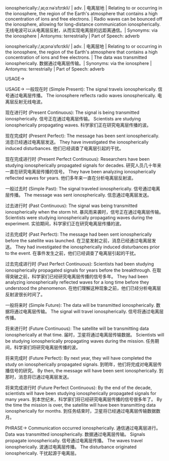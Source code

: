 ionospherically:/ˌaɪˌɑːnəˈsfɪrɪkli/ | adv. | 电离层地 | Relating to or occurring in the ionosphere, the region of the Earth's atmosphere that contains a high concentration of ions and free electrons. | Radio waves can be bounced off the ionosphere, allowing for long-distance communication ionospherically.  无线电波可以从电离层反射，从而实现电离层的远距离通信。| Synonyms: via the ionosphere | Antonyms: terrestrially | Part of Speech: adverb

ionospherically:/ˌaɪˌɒnəˈsfɛrɪkli/ | adv. | 电离层地 | Relating to or occurring in the ionosphere, the region of the Earth's atmosphere that contains a high concentration of ions and free electrons. | The data was transmitted ionospherically. 数据通过电离层传输。| Synonyms: via the ionosphere | Antonyms: terrestrially | Part of Speech: adverb


USAGE->

USAGE->
一般现在时 (Simple Present):
The signal travels ionospherically. 信号通过电离层传播。
The ionosphere reflects radio waves ionospherically. 电离层反射无线电波。

现在进行时 (Present Continuous):
The signal is being transmitted ionospherically. 信号正在通过电离层传输。
Scientists are studying ionospherically propagating waves. 科学家们正在研究电离层传播的波。

现在完成时 (Present Perfect):
The message has been sent ionospherically. 消息已经通过电离层发送。
They have investigated the ionospherically induced disturbances. 他们已经调查了电离层引起的干扰。

现在完成进行时 (Present Perfect Continuous):
Researchers have been studying ionospherically propagated signals for decades.  研究人员几十年来一直在研究电离层传播的信号。
They have been analyzing ionospherically reflected waves for years.  他们多年来一直在分析电离层反射波。

一般过去时 (Simple Past):
The signal traveled ionospherically. 信号通过电离层传播。
The message was sent ionospherically.  信息通过电离层发送。

过去进行时 (Past Continuous):
The signal was being transmitted ionospherically when the storm hit.  暴风雨来袭时，信号正在通过电离层传输。
Scientists were studying ionospherically propagating waves during the experiment.  实验期间，科学家们正在研究电离层传播的波。

过去完成时 (Past Perfect):
The message had been sent ionospherically before the satellite was launched. 在卫星发射之前，消息已经通过电离层发送。
They had investigated the ionospherically induced disturbances prior to the event.  在事件发生之前，他们已经调查了电离层引起的干扰。


过去完成进行时 (Past Perfect Continuous):
Scientists had been studying ionospherically propagated signals for years before the breakthrough. 在取得突破之前，科学家们已经研究电离层传播的信号多年。
They had been analyzing ionospherically reflected waves for a long time before they understood the phenomenon.  在他们理解这种现象之前，他们已经分析电离层反射波很长时间了。


一般将来时 (Simple Future):
The data will be transmitted ionospherically. 数据将通过电离层传输。
The signal will travel ionospherically. 信号将通过电离层传播。

将来进行时 (Future Continuous):
The satellite will be transmitting data ionospherically at that time.  届时，卫星将通过电离层传输数据。
Scientists will be studying ionospherically propagating waves during the mission.  任务期间，科学家们将研究电离层传播的波。

将来完成时 (Future Perfect):
By next year, they will have completed the study on ionospherically propagated signals.  到明年，他们将完成对电离层传播信号的研究。
By then, the message will have been sent ionospherically. 到那时，消息将已通过电离层发送。

将来完成进行时 (Future Perfect Continuous):
By the end of the decade, scientists will have been studying ionospherically propagated signals for many years. 到本世纪末，科学家们将已经研究电离层传播的信号很多年了。
By the time the mission is over, the satellite will have been transmitting data ionospherically for months.  到任务结束时，卫星将已经通过电离层传输数据数月。



PHRASE->
Communication occurred ionospherically.  通信通过电离层进行。
Data was transmitted ionospherically.  数据通过电离层传输。
Signals propagate ionospherically.  信号通过电离层传播。
The waves travel ionospherically.  波通过电离层传播。
The disturbance originated ionospherically. 干扰起源于电离层。

